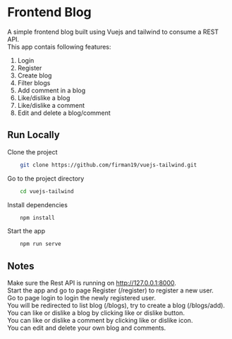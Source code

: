 # Frontend Blog

A simple frontend blog built using Vuejs and tailwind to consume a REST API.  
This app contais following features:  
1. Login  
2. Register  
3. Create blog 
4. Filter blogs  
5. Add comment in a blog    
6. Like/dislike a blog  
7. Like/dislike a comment 
8. Edit and delete a blog/comment

## Run Locally

Clone the project

```bash
    git clone https://github.com/firman19/vuejs-tailwind.git
```

Go to the project directory

```bash
    cd vuejs-tailwind
```

Install dependencies

```bash
    npm install
```

Start the app

```bash
    npm run serve
```

## Notes

Make sure the Rest API is running on http://127.0.0.1:8000.  
Start the app and go to page Register (/register) to register a new user.  
Go to page login to login the newly registered user.  
You will be redirected to list blog (/blogs), try to create a blog (/blogs/add).  
You can like or dislike a blog by clicking like or dislike button.  
You can like or dislike a comment by clicking like or dislike icon.  
You can edit and delete your own blog and comments.  
